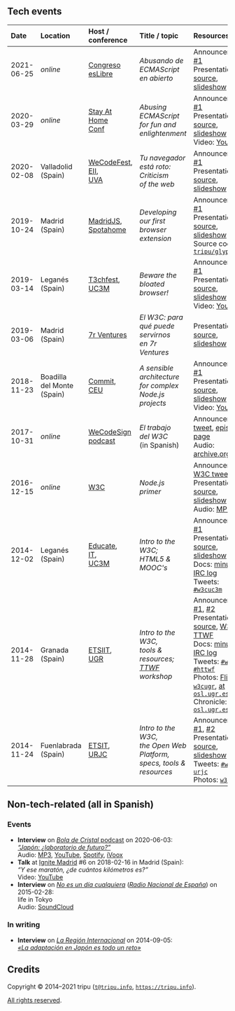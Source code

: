 ## Tech events

Date | Location | Host / conference | Title / topic | Resources
:----|:---------|:-----|:------|:---------
2021-06-25 | _online_ | [Congreso <br /> esLibre](https://eslib.re/2021/) | *Abusando de ECMAScript <br /> en abierto* | Announcement: [#1](https://propuestas.eslib.re/2021/charlas/abusando-ecmascript-en-abierto) <br /> Presentation: [source](https://github.com/tripu/Events/tree/master/doc/2021-06-25_esLibre_ECMAScript), [slideshow](https://tripu.github.io/Events/doc/2021-06-25_esLibre_ECMAScript/)
2020-03-29 | _online_ | [Stay At Home <br /> Conf](https://stayathomeconf.com/) | *Abusing ECMAScript <br /> for fun and enlightenment* | Announcement: [#1](https://stayathomeconf.com/#g-341392231) <br /> Presentation: [source](https://github.com/tripu/Events/tree/master/doc/2020-03-29_Stay-At-Home-Conf_ECMAScript), [slideshow](https://tripu.github.io/Events/doc/2020-03-29_Stay-At-Home-Conf_ECMAScript/) <br /> Video: [YouTube](https://www.youtube.com/watch?v=KNLlHYdht-4)
2020-02-08 | Valladolid <br /> (Spain) | [WeCodeFest](https://wecodefest.com/), <br /> [EII](https://www.inf.uva.es/), <br /> [UVA](http://www.uva.es/) | *Tu navegador <br /> está roto: <br /> Criticism <br /> of the web* | Announcement: [#1](https://wecodefest.com/#timetable) <br /> Presentation: [source](https://github.com/tripu/Events/tree/master/doc/2020-02-08_Valladolid-Spain_UVA_WeCode_browsers), [slideshow](https://tripu.github.io/Events/doc/2020-02-08_Valladolid-Spain_UVA_WeCode_browsers/)
2019-10-24 | Madrid <br /> (Spain) | [MadridJS](https://www.meetup.com/madridjs/), <br /> [Spotahome](https://www.spotahome.com/) | *Developing our first <br /> browser extension* | Announcement: [#1](https://www.meetup.com/madridjs/events/265620054/) <br /> Presentation: [source](https://github.com/tripu/Events/tree/master/doc/2019-10-24_Madrid-Spain_Spotahome_MadridJS_extensions), [slideshow](https://tripu.github.io/Events/doc/2019-10-24_Madrid-Spain_Spotahome_MadridJS_extensions/) <br /> Source code: [`tripu/glypher`](https://github.com/tripu/glypher)
2019-03-14 | Legan&eacute;s <br /> (Spain) | [T3chfest](https://t3chfest.es/2019/), <br /> [UC3M](http://uc3m.es) | *Beware the <br /> bloated browser!* | Announcement: [#1](https://t3chfest.es/2019/programa/beware-the-bloated-browser/) <br /> Presentation: [source](https://github.com/tripu/Events/tree/master/doc/2019-03-14_Legan%C3%A9s-Spain_UC3M_T3chfest_browsers), [slideshow](https://tripu.github.io/Events/doc/2019-03-14_Legan%C3%A9s-Spain_UC3M_T3chfest_browsers/) <br /> Video: [YouTube](https://www.youtube.com/watch?v=dnA6THOT6VA)
2019-03-06 | Madrid <br /> (Spain) | [7r Ventures](https://7r.ventures/) | _El W3C: para <br /> qué puede servirnos <br /> en 7r Ventures_ | Presentation: [source](https://github.com/tripu/Events/tree/master/doc/2019-03-06_Madrid-Spain_7r_W3C), [slideshow](https://tripu.github.io/Events/doc/2019-03-06_Madrid-Spain_7r_W3C/)
2018-11-23 | Boadilla <br /> del Monte <br /> (Spain) | [Commit](https://2018.commit-conf.com/), <br /> [CEU](https://www.uspceu.com/) | *A sensible architecture <br /> for complex <br /> Node.js projects* | Announcement: [#1](https://www.koliseo.com/events/commit-2018/r4p/5630471824211968/agenda#/5116072650866688/5711359748603904) <br /> Presentation: [source](https://github.com/tripu/Events/tree/master/doc/2018-11-23_Boadilla-Spain_CEU_Commit_Node), [slideshow](https://tripu.github.io/Events/doc/2018-11-23_Boadilla-Spain_CEU_Commit_Node/) <br /> Video: [YouTube](https://www.youtube.com/watch?v=1iXB1YFVGrk)
2017-10-31 | _online_ | [WeCodeSign <br /> podcast](https://web.archive.org/web/20191102202540/http://wecodesignpodcast.com/) | _El trabajo <br /> del W3C_ <br /> (in Spanish) | Announcement: [tweet](https://twitter.com/wecodesign/status/925262437389086721), [episode page](https://web.archive.org/web/20180827054027/http://wecodesignpodcast.com/2017/10/31/la-w3c/) <br /> Audio: [archive.org](https://archive.org/details/WCD-2x10)
2016-12-15 | _online_ | [W3C](https://www.w3.org/) | _Node.js primer_ | Announcement: [W3C tweet](https://twitter.com/w3c/status/811865915960737792) <br /> Presentation: [source](https://www.w3.org/2016/11/nodejs/nodejs-tutorial.md), [slideshow](https://www.w3.org/scripts/remark/0.14.0/remarkise.html?url=https%3A%2F%2Fwww.w3.org%2F2016%2F11%2Fnodejs%2Fnodejs-tutorial.md) <br /> Audio: [MP3](https://media.w3.org/2016/12/jsnode-review.mp3)
2014-12-02 | Legan&eacute;s <br /> (Spain) | [Educate](http://educate.gast.it.uc3m.es/), <br /> [IT](https://www.it.uc3m.es/vi/), <br /> [UC3M](https://uc3m.es/) | *Intro to the W3C; <br /> HTML5 & MOOC's* | Announcement: [#1](http://educate.gast.it.uc3m.es/eventos/seminario2014-4/) <br /> Presentation: [source](https://github.com/tripu/Events/tree/master/doc/2014-12-02_Legan%C3%A9s-Spain_UC3M_W3C-MOOCs), [slideshow](https://tripu.github.io/remark/remarkise?url=https%3A%2F%2Ftripu.github.io%2FEvents%2Fdoc%2F2014-12-02_Legan%25C3%25A9s-Spain_UC3M_W3C-MOOCs%2Fpresentation.md) <br /> Docs: [minutes](http://www.w3.org/2014/12/02-w3cuc3m-minutes.html), [IRC log](http://www.w3.org/2014/12/02-w3cuc3m-irc) <br /> Tweets: [`#w3cuc3m`](https://twitter.com/search?f=realtime&q=w3cuc3m&src=typd)
2014-11-28 | Granada <br /> (Spain) | [ETSIIT](http://etsiit.ugr.es/?lang=en), <br /> [UGR](https://www.ugr.es/en) | *Intro to the W3C, <br /> tools & resources; <br /> [TTWF](http://testthewebforward.org/) workshop* | Announcements: [#1](https://osl.ugr.es/2014/10/14/el-world-wide-web-consortium-en-granada-antonio-olmo-titos-nos-hablara-sobre-el/), [#2](https://osl.ugr.es/2014/11/11/hackaton-test-the-web-forward-con-antonio-olmos-del-consorcio-w3/) <br /> Presentation: [source](https://github.com/tripu/Events/tree/master/doc/2014-11-28_Granada-Spain_UGR_W3C-TTWF), [W3C](https://tripu.github.io/remark/remarkise?url=https%3A%2F%2Ftripu.github.io%2FEvents%2Fdoc%2F2014-11-28_Granada-Spain_UGR_W3C-TTWF%2Fpresentation.md), [TTWF](https://tripu.github.io/remark/remarkise?url=https%3A%2F%2Ftripu.github.io%2FEvents%2Fdoc%2F2014-11-28_Granada-Spain_UGR_W3C-TTWF%2Fttwf.md) <br /> Docs: [minutes](http://www.w3.org/2014/11/28-w3cugr-minutes.html), [IRC log](http://www.w3.org/2014/11/28-w3cugr-irc) <br /> Tweets: [`#w3cugr`](https://twitter.com/search?f=realtime&q=w3cugr&src=typd), [`#httwf`](https://twitter.com/search?f=realtime&q=httwf&src=typd) <br /> Photos: [Flickr: `w3cugr`](https://secure.flickr.com/search/?q=w3cugr&m=tags&ct=6&mt=all&adv=1), [at `osl.ugr.es`](https://osl.ugr.es/galeria/Hackaton-W3C-Tripu) <br /> Chronicle: [at `osl.ugr.es`](http://osl.ugr.es/2014/12/01/6250/)
2014-11-24 | Fuenlabrada <br /> (Spain) | [ETSIT](http://www.etsit.urjc.es), <br /> [URJC](https://urjc.es/version_ingles) | *Intro to the W3C, <br /> the Open Web Platform, <br /> specs, tools & resources* | Announcements: [#1](http://docencia.etsit.urjc.es/moodle/mod/forum/discuss.php?d=21202), [#2](http://docencia.etsit.urjc.es/moodle/mod/forum/discuss.php?d=21274) <br /> Presentation: [source](https://github.com/tripu/Events/tree/master/doc/2014-11-24_Fuenlabrada-Spain_URJC_W3C-tools), [slideshow](https://tripu.github.io/remark/remarkise?url=https%3A%2F%2Ftripu.github.io%2FEvents%2Fdoc%2F2014-11-24_Fuenlabrada-Spain_URJC_W3C-tools%2Fpresentation.md) <br /> Tweets: [`#w3c-urjc`](https://twitter.com/search?f=realtime&q=w3c-urjc&src=typd) <br /> Photos: [`w3curjc`](https://secure.flickr.com/search/?q=w3curjc&m=tags&ct=6&mt=all&adv=1)

## Non-tech-related (all in Spanish)

### Events

* **Interview** on [_Bola de Cristal_ podcast](https://www.linkedin.com/company/bola-de-cristal/) on 2020-06-03:  
  [_&ldquo;Japón: ¿laboratorio de futuro?&rdquo;_](http://boladecristal.es/blog/2020/06/04/ep2-japon-laboratorio-de-futuro/)  
  Audio: [MP3](https://www.ivoox.com/japon-laboratorio-futuro_mf_51716235_feed_1.mp3), [YouTube](https://www.youtube.com/watch?v=HcNzPH2BD4w), [Spotify](https://open.spotify.com/episode/2DlQt6xjN1qqCX74k8umKI), [iVoox](https://www.ivoox.com/japon-laboratorio-futuro-audios-mp3_rf_51716235_1.html)
* **Talk** at [Ignite Madrid](https://www.ignitemad.es/) #6 on 2018-02-16 in Madrid (Spain):  
  _&ldquo;Y ese maratón, ¿de cuántos kilómetros es?&rdquo;_  
  Video: [YouTube](https://www.youtube.com/watch?v=q1riVnzwDrA)
* **Interview** on [_No es un día cualquiera_](https://www.rtve.es/radio/no-es-un-dia-cualquiera/) ([_Radio Nacional de España_](https://www.rtve.es/radio/)) on   2015-02-28:  
  life in Tokyo  
  Audio: [SoundCloud](https://soundcloud.com/tripu-info/rne)

### In writing

* **Interview** on [_La Región Internacional_](https://www.laregioninternacional.com/) on 2014-09-05:  
  [_&laquo;La adaptación en Japón es todo un reto&raquo;_](https://www.laregioninternacional.com/articulo/protagonistas/adaptacion-japon-todo-reto/20140905125013241624.html)

## Credits

Copyright &copy; 2014&ndash;2021 tripu ([`t@tripu.info`](mailto:t@tripu.info), [`https://tripu.info`](https://tripu.info/)).

[All rights reserved](//github.com/tripu/Events/blob/master/LICENSE.md).
